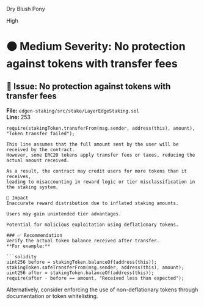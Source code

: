 Dry Blush Pony

High

# 🟠 Medium Severity: No protection against tokens with transfer fees

## 🐛 Issue: No protection against tokens with transfer fees

**File:** `edgen-staking/src/stake/LayerEdgeStaking.sol`  
**Line:** 253  

```solidity
require(stakingToken.transferFrom(msg.sender, address(this), amount), "Token transfer failed");

This line assumes that the full amount sent by the user will be received by the contract.
However, some ERC20 tokens apply transfer fees or taxes, reducing the actual amount received.

As a result, the contract may credit users for more tokens than it receives,
leading to misaccounting in reward logic or tier misclassification in the staking system.

🔐 Impact
Inaccurate reward distribution due to inflated staking amounts.

Users may gain unintended tier advantages.

Potential for malicious exploitation using deflationary tokens.

### ✅ Recommendation  
Verify the actual token balance received after transfer.  
**For example:**

```solidity
uint256 before = stakingToken.balanceOf(address(this));
stakingToken.safeTransferFrom(msg.sender, address(this), amount);
uint256 after = stakingToken.balanceOf(address(this));
require(after - before == amount, "Received less than expected");
```

Alternatively, consider enforcing the use of non-deflationary tokens through documentation or token whitelisting.